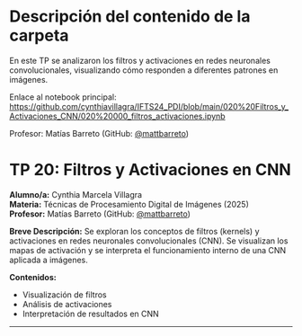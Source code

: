 # Descripción del contenido de la carpeta
En este TP se analizaron los filtros y activaciones en redes neuronales convolucionales, visualizando cómo responden a diferentes patrones en imágenes.

Enlace al notebook principal: https://github.com/cynthiavillagra/IFTS24_PDI/blob/main/020%20Filtros_y_Activaciones_CNN/020%20000_filtros_activaciones.ipynb

Profesor: Matías Barreto (GitHub: [@mattbarreto](https://github.com/mattbarreto))

# TP 20: Filtros y Activaciones en CNN

**Alumno/a:** Cynthia Marcela Villagra  
**Materia:** Técnicas de Procesamiento Digital de Imágenes (2025)  
**Profesor:** Matías Barreto (GitHub: [@mattbarreto](https://github.com/mattbarreto))

**Breve Descripción:**
Se exploran los conceptos de filtros (kernels) y activaciones en redes neuronales convolucionales (CNN). Se visualizan los mapas de activación y se interpreta el funcionamiento interno de una CNN aplicada a imágenes.

**Contenidos:**
- Visualización de filtros
- Análisis de activaciones
- Interpretación de resultados en CNN

---
